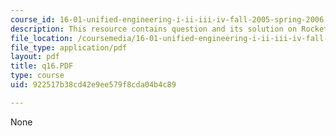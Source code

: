 ```yaml
---
course_id: 16-01-unified-engineering-i-ii-iii-iv-fall-2005-spring-2006
description: This resource contains question and its solution on Rocket Performance.
file_location: /coursemedia/16-01-unified-engineering-i-ii-iii-iv-fall-2005-spring-2006/922517b38cd42e9ee579f8cda04b4c89_q16.PDF
file_type: application/pdf
layout: pdf
title: q16.PDF
type: course
uid: 922517b38cd42e9ee579f8cda04b4c89

---
```

None